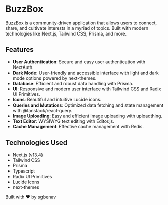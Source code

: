 # BuzzBox

BuzzBox is a community-driven application that allows users to connect, share, and cultivate interests in a myriad of topics. Built with modern technologies like Next.js, Tailwind CSS, Prisma, and more.
## Features

- **User Authentication**: Secure and easy user authentication with NextAuth.
- **Dark Mode**: User-friendly and accessible interface with light and dark mode options powered by next-themes.
- **Database**: Efficient and robust data handling with Prisma.
- **UI**: Responsive and modern user interface with Tailwind CSS and Radix UI Primitives.
- **Icons**: Beautiful and intuitive Lucide icons.
- **Queries and Mutations**: Optimized data fetching and state management with @tanstack/react-query.
- **Image Uploading**: Easy and efficient image uploading with uploadthing.
- **Text Editor**: WYSIWYG text editing with Editor.js.
- **Cache Management**: Effective cache management with Redis.

## Technologies Used

- Next.js (v13.4)
- Tailwind CSS
- Prisma
- Typescript
- Radix UI Primitives
- Lucide Icons
- next-themes

Built with ❤️ by sgbenav
